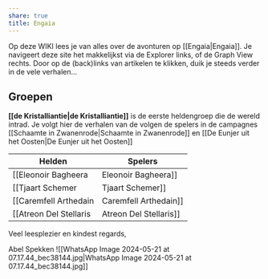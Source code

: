 ```yaml
---
share: true
title: Engaia
---
```

Op deze WIKI lees je van alles over de avonturen op [[Engaia|Engaia]]. Je navigeert deze site het makkelijkst via de Explorer links, of de Graph View rechts. Door op de (back)links van artikelen te klikken, duik je steeds verder in de vele verhalen...

## Groepen
**[[de Kristalliantie|de Kristalliantie]]** is de eerste heldengroep die de wereld intrad. Je volgt hier de verhalen van de volgen de spelers in de campagnes [[Schaamte in Zwanenrode|Schaamte in Zwanenrode]] en [[De Eunjer uit het Oosten|De Eunjer uit het Oosten]]

| Helden                   | Spelers           |
| ------------------------ | ----------------- |
| [[Eleonoir Bagheera|Eleonoir Bagheera]]      | Tanja Quaijtaal   |
| [[Tjaart Schemer|Tjaart Schemer]]       | Pieter Seinen     |
| [[Caremfell Arthedain|Caremfell Arthedain]]  | Rajiv Gokhale     |
| [[Atreon Del Stellaris|Atreon Del Stellaris]] | Rowando Schippers |

Veel leesplezier en kindest regards,

Abel Spekken
![[WhatsApp Image 2024-05-21 at 07.17.44_bec38144.jpg|WhatsApp Image 2024-05-21 at 07.17.44_bec38144.jpg]]
